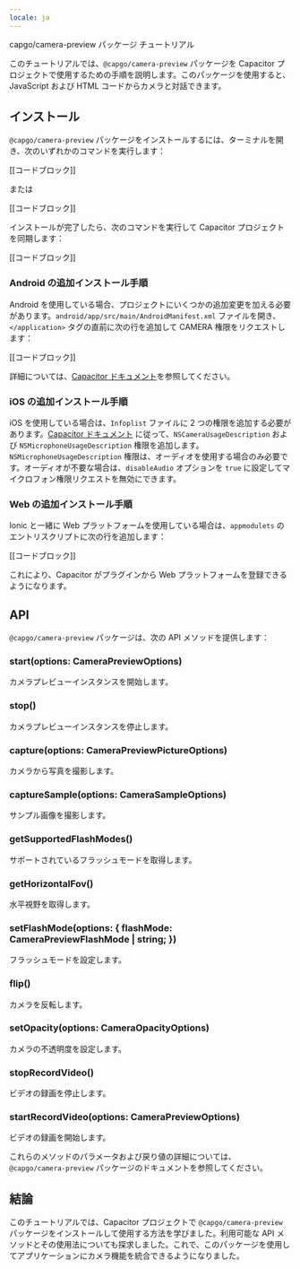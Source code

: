 ```yaml
---
locale: ja
---
```


capgo/camera-preview パッケージ チュートリアル

このチュートリアルでは、`@capgo/camera-preview` パッケージを Capacitor プロジェクトで使用するための手順を説明します。このパッケージを使用すると、JavaScript および HTML コードからカメラと対話できます。

## インストール

`@capgo/camera-preview` パッケージをインストールするには、ターミナルを開き、次のいずれかのコマンドを実行します：

[[コードブロック]]

または

[[コードブロック]]

インストールが完了したら、次のコマンドを実行して Capacitor プロジェクトを同期します：

[[コードブロック]]

### Android の追加インストール手順

Android を使用している場合、プロジェクトにいくつかの追加変更を加える必要があります。`android/app/src/main/AndroidManifest.xml` ファイルを開き、`</application>` タグの直前に次の行を追加して CAMERA 権限をリクエストします：

[[コードブロック]]

詳細については、[Capacitor ドキュメント](https://capacitorjs.com/docs/android/configuration/#configuring-androidmanifestxml/)を参照してください。

### iOS の追加インストール手順

iOS を使用している場合は、`Infoplist` ファイルに 2 つの権限を追加する必要があります。[Capacitor ドキュメント](https://capacitorjs.com/docs/ios/configuration/#configuring-infoplist) に従って、`NSCameraUsageDescription` および `NSMicrophoneUsageDescription` 権限を追加します。`NSMicrophoneUsageDescription` 権限は、オーディオを使用する場合のみ必要です。オーディオが不要な場合は、`disableAudio` オプションを `true` に設定してマイクロフォン権限リクエストを無効にできます。

### Web の追加インストール手順

Ionic と一緒に Web プラットフォームを使用している場合は、`appmodulets` のエントリスクリプトに次の行を追加します：

[[コードブロック]]

これにより、Capacitor がプラグインから Web プラットフォームを登録できるようになります。

## API

`@capgo/camera-preview` パッケージは、次の API メソッドを提供します：

### start(options: CameraPreviewOptions)

カメラプレビューインスタンスを開始します。

### stop()

カメラプレビューインスタンスを停止します。

### capture(options: CameraPreviewPictureOptions)

カメラから写真を撮影します。

### captureSample(options: CameraSampleOptions)

サンプル画像を撮影します。

### getSupportedFlashModes()

サポートされているフラッシュモードを取得します。

### getHorizontalFov()

水平視野を取得します。

### setFlashMode(options: { flashMode: CameraPreviewFlashMode | string; })

フラッシュモードを設定します。

### flip()

カメラを反転します。

### setOpacity(options: CameraOpacityOptions)

カメラの不透明度を設定します。

### stopRecordVideo()

ビデオの録画を停止します。

### startRecordVideo(options: CameraPreviewOptions)

ビデオの録画を開始します。

これらのメソッドのパラメータおよび戻り値の詳細については、`@capgo/camera-preview` パッケージのドキュメントを参照してください。

## 結論

このチュートリアルでは、Capacitor プロジェクトで `@capgo/camera-preview` パッケージをインストールして使用する方法を学びました。利用可能な API メソッドとその使用法についても探求しました。これで、このパッケージを使用してアプリケーションにカメラ機能を統合できるようになりました。